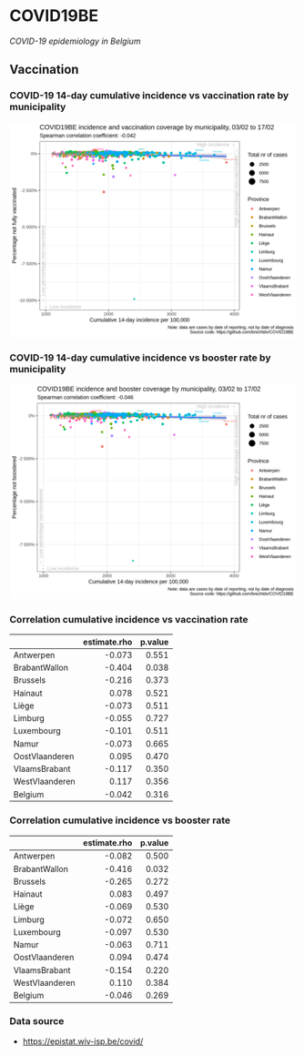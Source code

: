 
# COVID19BE

*COVID-19 epidemiology in Belgium*

## Vaccination

### COVID-19 14-day cumulative incidence vs vaccination rate by municipality

![](covid19be-vaccination.png)

### COVID-19 14-day cumulative incidence vs booster rate by municipality

![](covid19be-vaccination-booster.png)

### Correlation cumulative incidence vs vaccination rate

|                | estimate.rho | p.value |
| :------------- | -----------: | ------: |
| Antwerpen      |      \-0.073 |   0.551 |
| BrabantWallon  |      \-0.404 |   0.038 |
| Brussels       |      \-0.216 |   0.373 |
| Hainaut        |        0.078 |   0.521 |
| Liège          |      \-0.073 |   0.511 |
| Limburg        |      \-0.055 |   0.727 |
| Luxembourg     |      \-0.101 |   0.511 |
| Namur          |      \-0.073 |   0.665 |
| OostVlaanderen |        0.095 |   0.470 |
| VlaamsBrabant  |      \-0.117 |   0.350 |
| WestVlaanderen |        0.117 |   0.356 |
| Belgium        |      \-0.042 |   0.316 |

### Correlation cumulative incidence vs booster rate

|                | estimate.rho | p.value |
| :------------- | -----------: | ------: |
| Antwerpen      |      \-0.082 |   0.500 |
| BrabantWallon  |      \-0.416 |   0.032 |
| Brussels       |      \-0.265 |   0.272 |
| Hainaut        |        0.083 |   0.497 |
| Liège          |      \-0.069 |   0.530 |
| Limburg        |      \-0.072 |   0.650 |
| Luxembourg     |      \-0.097 |   0.530 |
| Namur          |      \-0.063 |   0.711 |
| OostVlaanderen |        0.094 |   0.474 |
| VlaamsBrabant  |      \-0.154 |   0.220 |
| WestVlaanderen |        0.110 |   0.384 |
| Belgium        |      \-0.046 |   0.269 |

### Data source

  - <https://epistat.wiv-isp.be/covid/>
